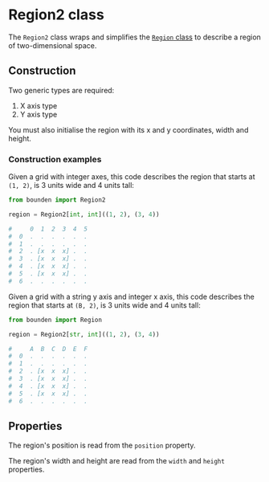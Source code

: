# Region2 class

The `Region2` class wraps and simplifies the [`Region` class](./region.md) to describe a region of two-dimensional space.

## Construction

Two generic types are required:

1. X axis type
1. Y axis type

You must also initialise the region with its x and y coordinates, width and height.

### Construction examples

Given a grid with integer axes, this code describes the region that starts at `(1, 2)`, is 3 units wide and 4 units tall:

```python
from bounden import Region2

region = Region2[int, int]((1, 2), (3, 4))

#     0  1  2  3  4  5
#  0  .  .  .  .  .  .
#  1  .  .  .  .  .  .
#  2  . [x  x  x] .  .
#  3  . [x  x  x] .  .
#  4  . [x  x  x] .  .
#  5  . [x  x  x] .  .
#  6  .  .  .  .  .  .
```

Given a grid with a string y axis and integer x axis, this code describes the region that starts at `(B, 2)`, is 3 units wide and 4 units tall:

```python
from bounden import Region

region = Region2[str, int]((1, 2), (3, 4))

#     A  B  C  D  E  F
#  0  .  .  .  .  .  .
#  1  .  .  .  .  .  .
#  2  . [x  x  x] .  .
#  3  . [x  x  x] .  .
#  4  . [x  x  x] .  .
#  5  . [x  x  x] .  .
#  6  .  .  .  .  .  .
```

## Properties

The region's position is read from the `position` property.

The region's width and height are read from the `width` and `height` properties.
